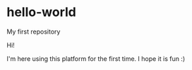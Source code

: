 # hello-world
My first repository

Hi!

I'm here using this platform for the first time. I hope it is fun :)
